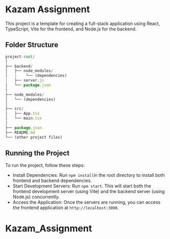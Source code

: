 # Kazam Assignment

This project is a template for creating a full-stack application using React, TypeScript, Vite for the frontend, and Node.js for the backend.

## Folder Structure

```js
project-root/
│
├── backend/
│   ├── node_modules/
│   |    └── (dependencies)
|   ├── server.js
│   └── package.json
│
├── node_modules/
│   └── (dependencies)
│
├── src/
│   ├── App.tsx
│   └── main.tsx
│
├── package.json
├── README.md
└── (other project files)

```

## Running the Project

To run the project, follow these steps:

- Install Dependencies: Run `npm install`in the root directory to install both frontend and backend dependencies.
- Start Development Servers: Run `npm start`. This will start both the frontend development server (using Vite) and the backend server (using Node.js) concurrently.
- Access the Application: Once the servers are running, you can access the frontend application at `http://localhost:3000`.
# Kazam_Assignment
